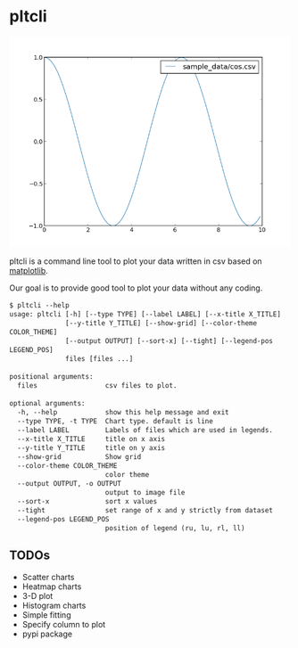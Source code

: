 # pltcli
![cos.png](images/cos.png)

pltcli is a command line tool to plot your data written in csv based on [matplotlib](https://matplotlib.org).

Our goal is to provide good tool to plot your data without any coding.

```
$ pltcli --help
usage: pltcli [-h] [--type TYPE] [--label LABEL] [--x-title X_TITLE]
              [--y-title Y_TITLE] [--show-grid] [--color-theme COLOR_THEME]
              [--output OUTPUT] [--sort-x] [--tight] [--legend-pos LEGEND_POS]
              files [files ...]

positional arguments:
  files                 csv files to plot.

optional arguments:
  -h, --help            show this help message and exit
  --type TYPE, -t TYPE  Chart type. default is line
  --label LABEL         Labels of files which are used in legends.
  --x-title X_TITLE     title on x axis
  --y-title Y_TITLE     title on y axis
  --show-grid           Show grid
  --color-theme COLOR_THEME
                        color theme
  --output OUTPUT, -o OUTPUT
                        output to image file
  --sort-x              sort x values
  --tight               set range of x and y strictly from dataset
  --legend-pos LEGEND_POS
                        position of legend (ru, lu, rl, ll)
```

## TODOs
* Scatter charts
* Heatmap charts
* 3-D plot
* Histogram charts
* Simple fitting
* Specify column to plot
* pypi package
